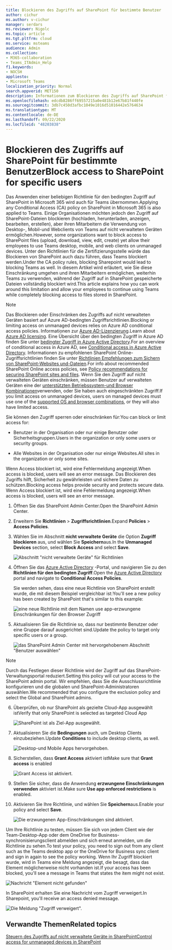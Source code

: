 ```yaml
---
title: Blockieren des Zugriffs auf SharePoint für bestimmte Benutzer
author: cichur
ms.author: v-cichur
manager: serdars
ms.reviewer: Nigolc
ms.topic: article
ms.tgt.pltfrm: cloud
ms.service: msteams
audience: Admin
ms.collection:
- M365-collaboration
- Teams_ITAdmin_Help
f1.keywords:
- NOCSH
appliesto:
- Microsoft Teams
localization_priority: Normal
search.appverid: MET150
description: Informationen zum Blockieren des Zugriffs auf SharePoint für bestimmte Benutzer
ms.openlocfilehash: edcdb8286ff69557215a0e481b12e67b81f440fe
ms.sourcegitcommit: 3db7c450d3afbc1049e1016d51016442e5764634
ms.translationtype: MT
ms.contentlocale: de-DE
ms.lasthandoff: 09/22/2020
ms.locfileid: "48203838"
---
```

# <a name="block-access-to-sharepoint-for-specific-users"></a><span data-ttu-id="ff476-103">Blockieren des Zugriffs auf SharePoint für bestimmte Benutzer</span><span class="sxs-lookup"><span data-stu-id="ff476-103">Block access to SharePoint for specific users</span></span>

<span data-ttu-id="ff476-104">Das Anwenden einer beliebigen Richtlinie für den bedingten Zugriff auf SharePoint in Microsoft 365 wird auch für Teams übernommen.</span><span class="sxs-lookup"><span data-stu-id="ff476-104">Applying any Conditional Access (CA) policy on SharePoint in Microsoft 365 is also applied to Teams.</span></span> <span data-ttu-id="ff476-105">Einige Organisationen möchten jedoch den Zugriff auf SharePoint-Dateien blockieren (hochladen, herunterladen, anzeigen, bearbeiten, erstellen), aber ihren Mitarbeitern die Verwendung von Desktop-, Mobil-und Webclients von Teams auf nicht verwalteten Geräten ermöglichen.</span><span class="sxs-lookup"><span data-stu-id="ff476-105">However, some organizations want to block access to SharePoint files (upload, download, view, edit, create) yet allow their employees to use Teams desktop, mobile, and web clients on unmanaged devices.</span></span> <span data-ttu-id="ff476-106">Unter den Richtlinien für die Zertifizierungsstelle würde das Blockieren von SharePoint auch dazu führen, dass Teams blockiert werden.</span><span class="sxs-lookup"><span data-stu-id="ff476-106">Under the CA policy rules, blocking Sharepoint would lead to blocking Teams as well.</span></span> <span data-ttu-id="ff476-107">In diesem Artikel wird erläutert, wie Sie diese Einschränkung umgehen und ihren Mitarbeitern ermöglichen, weiterhin Teams zu verwenden, während der Zugriff auf in SharePoint gespeicherte Dateien vollständig blockiert wird.</span><span class="sxs-lookup"><span data-stu-id="ff476-107">This article explains how you can work around this limitation and allow your employees to continue using Teams while completely blocking access to files stored in SharePoint.</span></span>

> [!Note]
> <span data-ttu-id="ff476-108">Das Blockieren oder Einschränken des Zugriffs auf nicht verwalteten Geräten basiert auf Azure AD-bedingten Zugriffsrichtlinien.</span><span class="sxs-lookup"><span data-stu-id="ff476-108">Blocking or limiting access on unmanaged devices relies on Azure AD conditional access policies.</span></span> <span data-ttu-id="ff476-109">Informationen zur [Azure AD-Lizenzierung](https://azure.microsoft.com/pricing/details/active-directory/).</span><span class="sxs-lookup"><span data-stu-id="ff476-109">Learn about [Azure AD licensing](https://azure.microsoft.com/pricing/details/active-directory/).</span></span> <span data-ttu-id="ff476-110">Eine Übersicht über den bedingten Zugriff in Azure AD finden Sie unter [bedingter Zugriff in Azure Active Directory](https://docs.microsoft.com/azure/active-directory/conditional-access/overview).</span><span class="sxs-lookup"><span data-stu-id="ff476-110">For an overview of conditional access in Azure AD, see [Conditional access in Azure Active Directory](https://docs.microsoft.com/azure/active-directory/conditional-access/overview).</span></span> <span data-ttu-id="ff476-111">Informationen zu empfohlenen SharePoint Online-Zugriffsrichtlinien finden Sie unter [Richtlinien Empfehlungen zum Sichern von SharePoint-Websites und-Dateien](https://docs.microsoft.com/microsoft-365/enterprise/sharepoint-file-access-policies).</span><span class="sxs-lookup"><span data-stu-id="ff476-111">For info about recommended SharePoint Online access policies, see [Policy recommendations for securing SharePoint sites and files](https://docs.microsoft.com/microsoft-365/enterprise/sharepoint-file-access-policies).</span></span> <span data-ttu-id="ff476-112">Wenn Sie den Zugriff auf nicht verwalteten Geräten einschränken, müssen Benutzer auf verwalteten Geräten eine der [unterstützten Betriebssystem-und Browser Kombinationen](https://docs.microsoft.com/azure/active-directory/conditional-access/technical-reference#client-apps-condition)verwenden, oder Sie haben auch eingeschränkten Zugriff.</span><span class="sxs-lookup"><span data-stu-id="ff476-112">If you limit access on unmanaged devices, users on managed devices must use one of the [supported OS and browser combinations](https://docs.microsoft.com/azure/active-directory/conditional-access/technical-reference#client-apps-condition), or they will also have limited access.</span></span>

<span data-ttu-id="ff476-113">Sie können den Zugriff sperren oder einschränken für:</span><span class="sxs-lookup"><span data-stu-id="ff476-113">You can block or limit access for:</span></span>

- <span data-ttu-id="ff476-114">Benutzer in der Organisation oder nur einige Benutzer oder Sicherheitsgruppen.</span><span class="sxs-lookup"><span data-stu-id="ff476-114">Users in the organization or only some users or security groups.</span></span>

- <span data-ttu-id="ff476-115">Alle Websites in der Organisation oder nur einige Websites.</span><span class="sxs-lookup"><span data-stu-id="ff476-115">All sites in the organization or only some sites.</span></span>

<span data-ttu-id="ff476-116">Wenn Access blockiert ist, wird eine Fehlermeldung angezeigt.</span><span class="sxs-lookup"><span data-stu-id="ff476-116">When access is blocked, users will see an error message.</span></span> <span data-ttu-id="ff476-117">Das Blockieren des Zugriffs hilft, Sicherheit zu gewährleisten und sichere Daten zu schützen.</span><span class="sxs-lookup"><span data-stu-id="ff476-117">Blocking access helps provide security and protects secure data.</span></span> <span data-ttu-id="ff476-118">Wenn Access blockiert ist, wird eine Fehlermeldung angezeigt.</span><span class="sxs-lookup"><span data-stu-id="ff476-118">When access is blocked, users will see an error message.</span></span>

1. <span data-ttu-id="ff476-119">Öffnen Sie das SharePoint Admin Center.</span><span class="sxs-lookup"><span data-stu-id="ff476-119">Open the SharePoint Admin Center.</span></span>

2. <span data-ttu-id="ff476-120">Erweitern Sie **Richtlinien**  >  **Zugriffsrichtlinien**.</span><span class="sxs-lookup"><span data-stu-id="ff476-120">Expand **Policies** > **Access Policies**.</span></span>

3. <span data-ttu-id="ff476-121">Wählen Sie im Abschnitt **nicht verwaltete Geräte** die Option **Zugriff blockieren** aus, und wählen Sie **Speichern**aus.</span><span class="sxs-lookup"><span data-stu-id="ff476-121">In the **Unmanaged Devices** section,  select **Block Access** and select **Save**.</span></span>

   ![Abschnitt "nicht verwaltete Geräte" für Richtlinien](media/no-sharepoint-access1.png)

4. <span data-ttu-id="ff476-123">Öffnen Sie das [Azure Active Directory](https://portal.azure.com/#blade/Microsoft_AAD_IAM/ConditionalAccessBlade/Policies) -Portal, und navigieren Sie zu den **Richtlinien für den bedingten Zugriff**.</span><span class="sxs-lookup"><span data-stu-id="ff476-123">Open the [Azure Active Directory](https://portal.azure.com/#blade/Microsoft_AAD_IAM/ConditionalAccessBlade/Policies) portal and navigate to **Conditional Access Policies**.</span></span>

    <span data-ttu-id="ff476-124">Sie werden sehen, dass eine neue Richtlinie von SharePoint erstellt wurde, die mit diesem Beispiel vergleichbar ist:</span><span class="sxs-lookup"><span data-stu-id="ff476-124">You'll see a new policy has been created by SharePoint that's similar to this example:</span></span>

    ![eine neue Richtlinie mit dem Namen use app-erzwungene Einschränkungen für den Browser Zugriff](media/no-sharepoint-access2.png)

5. <span data-ttu-id="ff476-126">Aktualisieren Sie die Richtlinie so, dass nur bestimmte Benutzer oder eine Gruppe darauf ausgerichtet sind.</span><span class="sxs-lookup"><span data-stu-id="ff476-126">Update the policy to target only specific users or a group.</span></span>

    ![das SharePoint Admin Center mit hervorgehobenem Abschnitt "Benutzer auswählen"](media/no-sharepoint-access2b.png)

  > [!Note]
> <span data-ttu-id="ff476-128">Durch das Festlegen dieser Richtlinie wird der Zugriff auf das SharePoint-Verwaltungsportal reduziert.</span><span class="sxs-lookup"><span data-stu-id="ff476-128">Setting this policy will cut your access to the SharePoint admin portal.</span></span> <span data-ttu-id="ff476-129">Wir empfehlen, dass Sie die Ausschlussrichtlinie konfigurieren und die globalen und SharePoint-Administratoren auswählen.</span><span class="sxs-lookup"><span data-stu-id="ff476-129">We recommended that you configure the exclusion policy and select the Global and SharePoint admins.</span></span>

6. <span data-ttu-id="ff476-130">Überprüfen, ob nur SharePoint als gezielte Cloud-App ausgewählt ist</span><span class="sxs-lookup"><span data-stu-id="ff476-130">Verify that only SharePoint is selected as targeted Cloud App</span></span>

    ![SharePoint ist als Ziel-App ausgewählt.](media/no-sharepoint-access3.png)

7. <span data-ttu-id="ff476-132">Aktualisieren Sie die **Bedingungen** auch, um Desktop Clients einzubeziehen.</span><span class="sxs-lookup"><span data-stu-id="ff476-132">Update **Conditions** to include desktop clients, as well.</span></span>

    ![Desktop-und Mobile Apps hervorgehoben.](media/no-sharepoint-access4.png)

8. <span data-ttu-id="ff476-134">Sicherstellen, dass **Grant Access** aktiviert ist</span><span class="sxs-lookup"><span data-stu-id="ff476-134">Make sure that **Grant access** is enabled</span></span>

    ![Grant Access ist aktiviert.](media/no-sharepoint-access5.png)

9. <span data-ttu-id="ff476-136">Stellen Sie sicher, dass die Anwendung **erzwungene Einschränkungen verwenden** aktiviert ist.</span><span class="sxs-lookup"><span data-stu-id="ff476-136">Make sure **Use app enforced restrictions** is enabled.</span></span>

10. <span data-ttu-id="ff476-137">Aktivieren Sie Ihre Richtlinie, und wählen Sie **Speichern**aus.</span><span class="sxs-lookup"><span data-stu-id="ff476-137">Enable your policy and select **Save**.</span></span>

    ![Die erzwungenen App-Einschränkungen sind aktiviert.](media/no-sharepoint-access6.png)

<span data-ttu-id="ff476-139">Um Ihre Richtlinie zu testen, müssen Sie sich von jedem Client wie der Team-Desktop-App oder dem OneDrive for Business-synchronisierungsclient abmelden und sich erneut anmelden, um die Richtlinie zu sehen.</span><span class="sxs-lookup"><span data-stu-id="ff476-139">To test your policy, you need to sign out from any client such as the Teams desktop app or the OneDrive for Business sync client and sign in again to see the policy working.</span></span> <span data-ttu-id="ff476-140">Wenn Ihr Zugriff blockiert wurde, wird in Teams eine Meldung angezeigt, die besagt, dass das Element möglicherweise nicht vorhanden ist.</span><span class="sxs-lookup"><span data-stu-id="ff476-140">If your access has been blocked, you'll see a message in Teams that states the item might not exist.</span></span>

 ![Nachricht "Element nicht gefunden"](media/access-denied-sharepoint.png)

<span data-ttu-id="ff476-142">In SharePoint erhalten Sie eine Nachricht vom Zugriff verweigert.</span><span class="sxs-lookup"><span data-stu-id="ff476-142">In Sharepoint, you'll receive an access denied message.</span></span>

![Die Meldung "Zugriff verweigert".](media/blocked-access-warning.png)

## <a name="related-topics"></a><span data-ttu-id="ff476-144">Verwandte Themen</span><span class="sxs-lookup"><span data-stu-id="ff476-144">Related topics</span></span>

[<span data-ttu-id="ff476-145">Steuern des Zugriffs auf nicht verwaltete Geräte in SharePoint</span><span class="sxs-lookup"><span data-stu-id="ff476-145">Control access for unmanaged devices in SharePoint</span></span>](https://docs.microsoft.com/sharepoint/control-access-from-unmanaged-devices)
